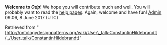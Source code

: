 __Welcome to _Odp_!__ We hope you will contribute much and well. 
You will probably want to read the [help pages](http://ontologydesignpatterns.org/wiki/Help:Contents "Help:Contents"). Again, welcome and have fun! [Admin](../User/ValentinaPresutti "User:ValentinaPresutti") 09:06, 8 June 2017 (UTC)





Retrieved from "[http://ontologydesignpatterns.org/wiki/User\_talk:ConstantinHildebrandt](../User_talk/ConstantinHildebrandt)"